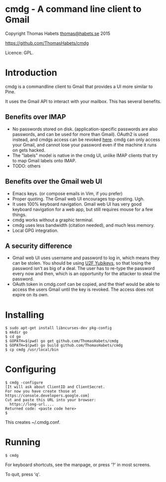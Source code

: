cmdg - A command line client to Gmail
=====================================

Copyright Thomas Habets <thomas@habets.se> 2015

https://github.com/ThomasHabets/cmdg

Licence: GPL.

Introduction
============

cmdg is a commandline client to Gmail that provides a UI more similar
to Pine.

It uses the Gmail API to interact with your mailbox. This has several
benefits.

Benefits over IMAP
------------------
* No passwords stored on disk. (application-specific passwords are
  also passwords, and can be used for more than Gmail). OAuth2 is used
  instead, and cmdgs access can be revoked
  [here](https://security.google.com/settings/security/permissions).
  cmdg can only access your Gmail, and cannot lose your password even
  if the machine it runs on gets hacked.
* The "labels" model is native in the cmdg UI, unlike IMAP clients
  that try to map Gmail labels onto IMAP.
* TODO: others

Benefits over the Gmail web UI
------------------------------
* Emacs keys. (or compose emails in Vim, if you prefer)
* Proper quoting. The Gmail web UI encourages top-posting. Ugh.
* It uses 100% keyboard navigation. Gmail web UI has very good
  keyboard navigation for a web app, but still requires mouse for
  a few things.
* cmdg works without a graphic terminal.
* cmdg uses less bandwidth (citation needed), and much less memory.
* Local GPG integration.

A security difference
---------------------
* Gmail web UI uses username and password to log in, which means they
  can be stolen. You should be using [U2F
  Yubikeys](https://www.yubico.com/products/yubikey-hardware/fido-u2f-security-key/),
  so that losing the password isn't as big of a deal. The user has to
  re-type the password every now and then, which is an opportunity for
  the attacker to steal the password.
* OAuth token in cmdg.conf can be copied, and the thief would be
  able to access the users Gmail until the key is revoked. The
  access does not expire on its own.

Installing
==========
```
$ sudo apt-get install libncurses-dev pkg-config
$ mkdir go
$ cd go
$ GOPATH=$(pwd) go get github.com/ThomasHabets/cmdg
$ GOPATH=$(pwd) go build github.com/ThomasHabets/cmdg
$ cp cmdg /usr/local/bin
```

Configuring
===========
```
$ cmdg -configure
[It will ask about ClientID and ClientSecret.
For now you have create those at https://console.developers.google.com]
Cut and paste this URL into your browser:
  https://long-url....
Returned code: <paste code here>
$
```
This creates ~/.cmdg.conf.

Running
=======
```
$ cmdg
```
For keyboard shortcuts, see the manpage, or press '?' in most screens.

To quit, press 'q'.
